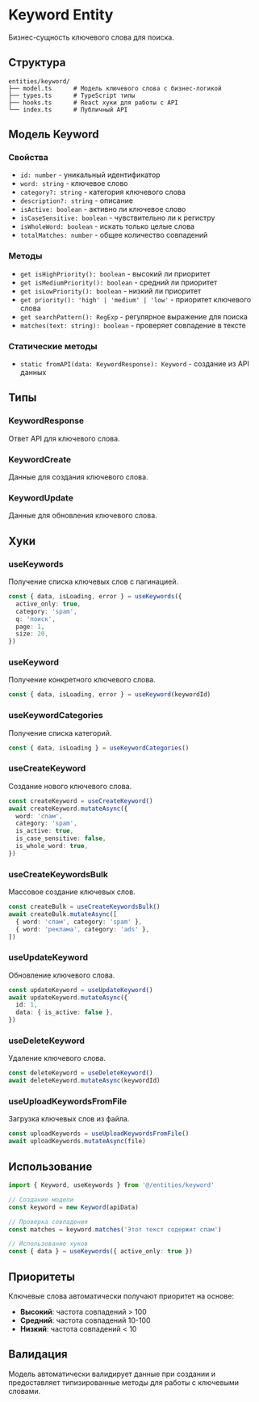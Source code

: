 # Keyword Entity

Бизнес-сущность ключевого слова для поиска.

## Структура

```
entities/keyword/
├── model.ts      # Модель ключевого слова с бизнес-логикой
├── types.ts      # TypeScript типы
├── hooks.ts      # React хуки для работы с API
└── index.ts      # Публичный API
```

## Модель Keyword

### Свойства

- `id: number` - уникальный идентификатор
- `word: string` - ключевое слово
- `category?: string` - категория ключевого слова
- `description?: string` - описание
- `isActive: boolean` - активно ли ключевое слово
- `isCaseSensitive: boolean` - чувствительно ли к регистру
- `isWholeWord: boolean` - искать только целые слова
- `totalMatches: number` - общее количество совпадений

### Методы

- `get isHighPriority(): boolean` - высокий ли приоритет
- `get isMediumPriority(): boolean` - средний ли приоритет
- `get isLowPriority(): boolean` - низкий ли приоритет
- `get priority(): 'high' | 'medium' | 'low'` - приоритет ключевого слова
- `get searchPattern(): RegExp` - регулярное выражение для поиска
- `matches(text: string): boolean` - проверяет совпадение в тексте

### Статические методы

- `static fromAPI(data: KeywordResponse): Keyword` - создание из API данных

## Типы

### KeywordResponse

Ответ API для ключевого слова.

### KeywordCreate

Данные для создания ключевого слова.

### KeywordUpdate

Данные для обновления ключевого слова.

## Хуки

### useKeywords

Получение списка ключевых слов с пагинацией.

```typescript
const { data, isLoading, error } = useKeywords({
  active_only: true,
  category: 'spam',
  q: 'поиск',
  page: 1,
  size: 20,
})
```

### useKeyword

Получение конкретного ключевого слова.

```typescript
const { data, isLoading, error } = useKeyword(keywordId)
```

### useKeywordCategories

Получение списка категорий.

```typescript
const { data, isLoading } = useKeywordCategories()
```

### useCreateKeyword

Создание нового ключевого слова.

```typescript
const createKeyword = useCreateKeyword()
await createKeyword.mutateAsync({
  word: 'спам',
  category: 'spam',
  is_active: true,
  is_case_sensitive: false,
  is_whole_word: true,
})
```

### useCreateKeywordsBulk

Массовое создание ключевых слов.

```typescript
const createBulk = useCreateKeywordsBulk()
await createBulk.mutateAsync([
  { word: 'спам', category: 'spam' },
  { word: 'реклама', category: 'ads' },
])
```

### useUpdateKeyword

Обновление ключевого слова.

```typescript
const updateKeyword = useUpdateKeyword()
await updateKeyword.mutateAsync({
  id: 1,
  data: { is_active: false },
})
```

### useDeleteKeyword

Удаление ключевого слова.

```typescript
const deleteKeyword = useDeleteKeyword()
await deleteKeyword.mutateAsync(keywordId)
```

### useUploadKeywordsFromFile

Загрузка ключевых слов из файла.

```typescript
const uploadKeywords = useUploadKeywordsFromFile()
await uploadKeywords.mutateAsync(file)
```

## Использование

```typescript
import { Keyword, useKeywords } from '@/entities/keyword'

// Создание модели
const keyword = new Keyword(apiData)

// Проверка совпадения
const matches = keyword.matches('Этот текст содержит спам')

// Использование хуков
const { data } = useKeywords({ active_only: true })
```

## Приоритеты

Ключевые слова автоматически получают приоритет на основе:

- **Высокий**: частота совпадений > 100
- **Средний**: частота совпадений 10-100
- **Низкий**: частота совпадений < 10

## Валидация

Модель автоматически валидирует данные при создании и предоставляет типизированные методы для работы с ключевыми словами.
